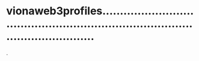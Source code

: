 # vionaweb3profiles........................................................................................................
.
